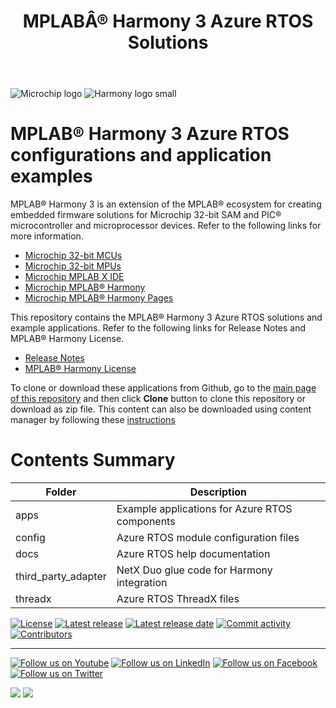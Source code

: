 ﻿---
title: MPLABÂ® Harmony 3 Azure RTOS Solutions
has_children: true
has_toc: false
nav_order: 1
---
![Microchip logo](https://raw.githubusercontent.com/wiki/Microchip-MPLAB-Harmony/Microchip-MPLAB-Harmony.github.io/images/microchip_logo.png)
![Harmony logo small](https://raw.githubusercontent.com/wiki/Microchip-MPLAB-Harmony/Microchip-MPLAB-Harmony.github.io/images/microchip_mplab_harmony_logo_small.png)

# MPLAB® Harmony 3 Azure RTOS configurations and application examples

MPLAB® Harmony 3 is an extension of the MPLAB® ecosystem for creating embedded firmware solutions for Microchip 32-bit SAM and PIC® microcontroller and microprocessor devices.  Refer to the following links for more information.

- [Microchip 32-bit MCUs](https://www.microchip.com/design-centers/32-bit)
- [Microchip 32-bit MPUs](https://www.microchip.com/design-centers/32-bit-mpus)
- [Microchip MPLAB X IDE](https://www.microchip.com/mplab/mplab-x-ide)
- [Microchip MPLAB® Harmony](https://www.microchip.com/mplab/mplab-harmony)
- [Microchip MPLAB® Harmony Pages](https://microchip-mplab-harmony.github.io/)

This repository contains the MPLAB® Harmony 3 Azure RTOS solutions and example applications. Refer to the following links for Release Notes and MPLAB® Harmony License.

- [Release Notes](./release_notes.md)
- [MPLAB® Harmony License](mplab_harmony_license.md)

To clone or download these applications from Github, go to the [main page of this repository](https://github.com/Microchip-MPLAB-Harmony/azure_rtos) and then click **Clone** button to clone this repository or download as zip file.
This content can also be downloaded using content manager by following these [instructions](https://github.com/Microchip-MPLAB-Harmony/contentmanager/wiki)

# Contents Summary

| Folder     | Description                                               |
| ---        | ---                                                       |
| apps       | Example applications for Azure RTOS components            |
| config     | Azure RTOS module configuration files                     |
| docs       | Azure RTOS help documentation                             |
| third_party_adapter | NetX Duo glue code for Harmony integration       |
| threadx    | Azure RTOS ThreadX files                                  |



[![License](https://img.shields.io/badge/license-Harmony%20license-orange.svg)](https://github.com/Microchip-MPLAB-Harmony/azure_rtos/blob/master/mplab_harmony_license.md)
[![Latest release](https://img.shields.io/github/release/Microchip-MPLAB-Harmony/azure_rtos.svg)](https://github.com/Microchip-MPLAB-Harmony/azure_rtos/releases/latest)
[![Latest release date](https://img.shields.io/github/release-date/Microchip-MPLAB-Harmony/azure_rtos.svg)](https://github.com/Microchip-MPLAB-Harmony/azure_rtos/releases/latest)
[![Commit activity](https://img.shields.io/github/commit-activity/y/Microchip-MPLAB-Harmony/azure_rtos.svg)](https://github.com/Microchip-MPLAB-Harmony/azure_rtos/graphs/commit-activity)
[![Contributors](https://img.shields.io/github/contributors-anon/Microchip-MPLAB-Harmony/azure_rtos.svg)]()

____

[![Follow us on Youtube](https://img.shields.io/badge/Youtube-Follow%20us%20on%20Youtube-red.svg)](https://www.youtube.com/user/MicrochipTechnology)
[![Follow us on LinkedIn](https://img.shields.io/badge/LinkedIn-Follow%20us%20on%20LinkedIn-blue.svg)](https://www.linkedin.com/company/microchip-technology)
[![Follow us on Facebook](https://img.shields.io/badge/Facebook-Follow%20us%20on%20Facebook-blue.svg)](https://www.facebook.com/microchiptechnology/)
[![Follow us on Twitter](https://img.shields.io/twitter/follow/MicrochipTech.svg?style=social)](https://twitter.com/MicrochipTech)

[![](https://img.shields.io/github/stars/Microchip-MPLAB-Harmony/azure_rtos.svg?style=social)]()
[![](https://img.shields.io/github/watchers/Microchip-MPLAB-Harmony/azure_rtos.svg?style=social)]()
